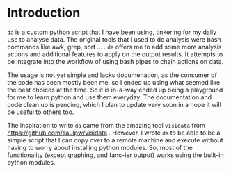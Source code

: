 # Introduction

`da` is a custom python script that I have been using, tinkering for my daily use to analyse data. The original tools that I used to do analysis were bash commands like awk, grep, sort ... . `da` offers me to add some more analysis actions and additional features to apply on the output results. It attempts to be integrate into the workflow of using bash pipes to chain actions on data.

The usage is not yet simple and lacks documenation, as the consumer of the code has been mostly been me, so I ended up using what seemed like the best choices at the time. So it is in-a-way ended up being a playground for me to learn python and use them everyday. The documentation and code clean up is pending, which I plan to update very soon in a hope it will be useful to others too.

The inspiration to write `da` came from the amazing tool `visidata` from https://github.com/saulpw/visidata . However, I wrote `da` to be able to be a simple script that I can copy over to a remote machine and execute without having to worry about installing python modules. So, most of the functionality (except graphing, and fanc-ier output) works using the built-in python modules.
